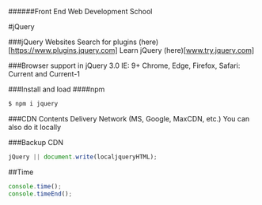 ######Front End Web Development School

#jQuery

###jQuery Websites
Search for plugins (here)[https://www.plugins.jquery.com]
Learn jQuery (here)[www.try.jquery.com]

###Browser support in jQuery 3.0
IE: 9+
Chrome, Edge, Firefox, Safari: Current and Current-1


###Install and load
####npm
```sh
$ npm i jquery
```

###CDN
Contents Delivery Network (MS, Google, MaxCDN, etc.) You can also do it locally

###Backup CDN
```js
jQuery || document.write(localjqueryHTML);
```


##Time
```js
console.time();
console.timeEnd();

```